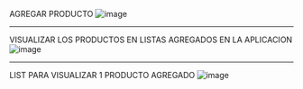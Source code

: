 
AGREGAR PRODUCTO
![image](https://github.com/RachellRG29/TiendaOnlineProductos/assets/157405004/64341314-d7ad-419e-8533-019e18c475cc)

-----------------------
VISUALIZAR LOS PRODUCTOS EN LISTAS AGREGADOS EN LA APLICACION
![image](https://github.com/RachellRG29/TiendaOnlineProductos/assets/157405004/b62555dd-2093-440b-a54f-3ab63b4bcdc8)

----------------------
LIST PARA VISUALIZAR 1 PRODUCTO AGREGADO
![image](https://github.com/RachellRG29/TiendaOnlineProductos/assets/157405004/0035a0bc-c8a9-4885-b068-675688aa99b7)


